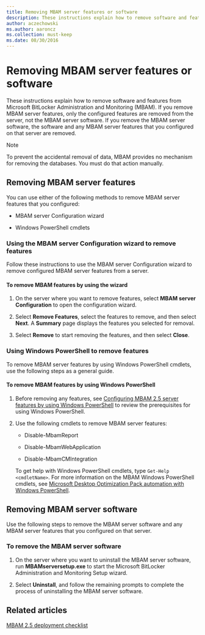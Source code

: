 ```yaml
---
title: Removing MBAM server features or software
description: These instructions explain how to remove software and features from Microsoft BitLocker Administration and Monitoring (MBAM).
author: aczechowski
ms.author: aaroncz
ms.collection: must-keep
ms.date: 08/30/2016
---
```


# Removing MBAM server features or software

These instructions explain how to remove software and features from Microsoft BitLocker Administration and Monitoring (MBAM). If you remove MBAM server features, only the configured features are removed from the server, not the MBAM server software. If you remove the MBAM server software, the software and any MBAM server features that you configured on that server are removed.

> [!NOTE]
> To prevent the accidental removal of data, MBAM provides no mechanism for removing the databases. You must do that action manually.

## <a href="" id="bkmk-removeserverfeatures"></a>Removing MBAM server features

You can use either of the following methods to remove MBAM server features that you configured:

- MBAM server Configuration wizard

- Windows PowerShell cmdlets

### Using the MBAM server Configuration wizard to remove features

Follow these instructions to use the MBAM server Configuration wizard to remove configured MBAM server features from a server.

#### To remove MBAM features by using the wizard

1.  On the server where you want to remove features, select **MBAM server Configuration** to open the configuration wizard.

2.  Select **Remove Features**, select the features to remove, and then select **Next**. A **Summary** page displays the features you selected for removal.

3.  Select **Remove** to start removing the features, and then select **Close**.

### Using Windows PowerShell to remove features

To remove MBAM server features by using Windows PowerShell cmdlets, use the following steps as a general guide.

#### To remove MBAM features by using Windows PowerShell

1.  Before removing any features, see [Configuring MBAM 2.5 server features by using Windows PowerShell](configuring-mbam-25-server-features-by-using-windows-powershell.md) to review the prerequisites for using Windows PowerShell.

2.  Use the following cmdlets to remove MBAM server features:

    - Disable-MbamReport

    - Disable-MbamWebApplication

    - Disable-MbamCMIntegration

    To get help with Windows PowerShell cmdlets, type `Get-Help <cmdletName>`. For more information on the MBAM Windows PowerShell cmdlets, see [Microsoft Desktop Optimization Pack automation with Windows PowerShell](/powershell/mdop/get-started).

## Removing MBAM server software

Use the following steps to remove the MBAM server software and any MBAM server features that you configured on that server.

### To remove the MBAM server software

1.  On the server where you want to uninstall the MBAM server software, run **MBAMserversetup.exe** to start the Microsoft BitLocker Administration and Monitoring Setup wizard.

2.  Select **Uninstall**, and follow the remaining prompts to complete the process of uninstalling the MBAM server software.

## Related articles

[MBAM 2.5 deployment checklist](mbam-25-deployment-checklist.md)
